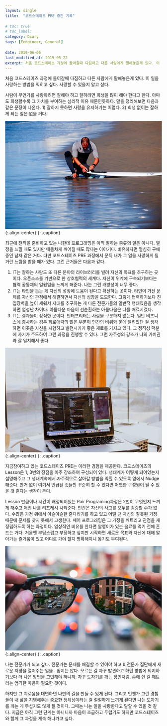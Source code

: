 ```yaml
---
layout:	single
title:	"코드스테이츠 PRE 중간 기록"

# toc: true
# toc_label:
category: Diary
tags: [Eengineer, General]

date: 2019-06-06
last_modified_at: 2019-05-22
excerpt: 처음 코드스테이츠 과정에 들어갈때 다짐하고 다른 사람에게 말해놓은게 있다. 이 일을 사랑하는 방법을 익히고 싶다. 사랑할 수 있을지 알고 싶다.
---
```


처음 코드스테이츠 과정에 들어갈때 다짐하고 다른 사람에게 말해놓은게 있다. 이 일을 사랑하는 방법을 익히고 싶다. 사랑할 수 있을지 알고 싶다.

사람이 무언가를 사랑하려면 잘해야 하고 잘하려면 희생을 많이 해야 한다고 한다. 아마도 희생할수록 그 가치를 부여하는 심리적 이유 때문인듯하다. 말을 정리해보면 다음과 같은 문장이 나온다. 1) 잘하지 못하면 사랑을 유지하기는 어렵다. 2) 희생 없이는 잘하게 되는 일은 없을 거다.


![](/img/1*4BI2_myPhuat5lD7ef-Lnw.jpeg){:.align-center}
{: .caption}

최근에 전직을 준비하고 있는 나한테 프로그래밍은 아직 잘하는 종류의 일은 아니다. 열정을 느낄 때도 있지만 매몰차게 깨어질 때도 많다는 이야기다. 비유하자면 열심히 구애 중인 남자 같은 거다. 다만 코드스테이츠 PRE 과정에서 문득 내가 그 일을 사랑하게 될 거란 느낌을 받을 때가 있다. 그런 근거들은 다음과 같다.

1. IT는 잘하는 사람도 또 다른 분야의 라이브러리를 빌려 자신의 목표를 추구하는 곳이다. 오픈소스를 기반으로 한 상호협력의 세계다. 자신이 위계에 구속되기보다는 협력 공동체의 일원임을 느끼게 해준다. 나는 그런 개방성이 너무 좋다.
2. IT는 타인을 돕는 게 자신의 성장에 도움이 된다고 확신하는 곳이다. 타인이 가진 문제를 자신의 관점에서 해결하면서 자신의 성장을 도모한다. 그렇게 협력하기보다 진입장벽을 높이 세워서 지대를 추구하는 게 다른 전문가들의 일반적 행태였음을 생각하면 엄청난 차이다. 아름다운 마음이 선순환하는 아름다움은 나를 매료시켰다.
3. IT는 결과물이 정직한 곳이다. 인터프리터는 사람을 구분하지 않는다. 일반 비즈니스에 종사하는 경우 희로애락의 많은 부분이 인간의 비위와 운에 달려있단 걸 생각하면 이곳은 자신을 시험하고 발전시키기 좋은 재료를 가지고 있다. 그 정직성 덕분에 자기가 주도하여 그런 과정을 진행할 수 있다. 그런 자주성의 강조가 나의 가치관과 잘 일치해서 좋다.


![](/img/1*mZgsv2ZsOwJAhGNS6mfNZA.jpeg){:.align-center}
{: .caption}

지금참여하고 있는 코드스테이츠 PRE는 이러한 경험을 제공한다. 코드스테이츠의 Lesson은 1, 3번의 장점을 아주 강조하여 구성되어 있다. 생태계가 어떻게 되어있는지 설명해주고 그 생태계속에서 자주적으로 살아갈 방법을 익힐 수 있도록 옆에서 Nudge해준다. 딴거 없이 여기서 언급된 것들만 꾸준히 할 수 있다면 어엿한 구성원이 될 수 있을 것 같다는 생각이 든다.

Lesson 만큼이나 시간이 배정되어있는 Pair Programing과정은 2번이 무엇인지 느끼게 해주고 매번 나를 리프레시 시켜준다. 인간은 자신의 사고를 모두를 검증할 수가 없다. 수많은 가정 위에서 아슬아슬한 줄다리기를 하고 있고 어떨 땐 자신의 잘못된 가정 때문에 문제를 찾지 못해서 고생한다. 페어 프로그래밍은 그 가정을 깨트리고 관점을 재정립하도록 하는 과정이다. 일상적인 비유를 한다면 알맹이가 있는 음료를 먹기 전에 흔드는 거다. 처음엔 부담스럽고 부정하고 싶지만 시작하면 새로운 목표와 자신에 대해 알아가는 즐거움이 있고 어디로 가야 할지 명확해지니 동기도 부여된다.


![](/img/1*JKKcJConLbm0LJmTTOHC6w.jpeg){:.align-center}
{: .caption}

나는 전문가가 되고 싶다. 전문가는 문제를 해결할 수 있어야 하고 비전문가 집단에게 새로운 지평을 열어주는 일을 . 쉽지는 않다. 모르는 걸 자꾸 발견하고 하던 방법에 의지하기보다 더 나은 방법을 고민해야 하니까. 자꾸 도자기를 깨는 장인처럼, 손에 쥔 걸 깨트리는 엄격한 마음이 필요한 것이다.

하지만 그 괴로움을 대면하면 나만의 길을 만들 수 있게 된다. 그리고 언젠가 그런 경험들이 내 삶을 지탱해주는 중요한 정체성이라는 걸 절절하게 느끼게 된다면 나는 도자기를 깨는 게 무섭지도 않게 될 것이다. 그때는 나는 일을 사랑한다고 말할 수 있을 것 같다. 지금은 아직 그런 단계는 아니니까 마음이 조급하고 두렵기도 하지만 코드스테이츠와 함께 그 과정을 계속 해나가고 싶다.

  